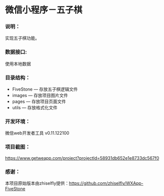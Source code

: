 # 微信小程序－五子棋

### 说明：

实现五子棋功能。

### 数据接口:

使用本地数据

### 目录结构：

- FiveStone — 存放五子棋逻辑文件
- images — 存放项目图片文件
- pages — 存放项目页面文件
- utils — 存放格式化文件

### 开发环境：

微信web开发者工具 v0.11.122100

### 项目截图：

https://www.getweapp.com/project?projectId=58931db652e1e8733dc567f0

### 感谢：

本项目原始版本由zhiselfly提供：https://github.com/zhiselfly/WXApp-FiveStone